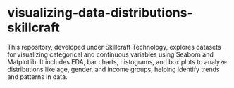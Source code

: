 # visualizing-data-distributions-skillcraft
This repository, developed under Skillcraft Technology, explores datasets for visualizing categorical and continuous variables using Seaborn and Matplotlib. It includes EDA, bar charts, histograms, and box plots to analyze distributions like age, gender, and income groups, helping identify trends and patterns in data.
